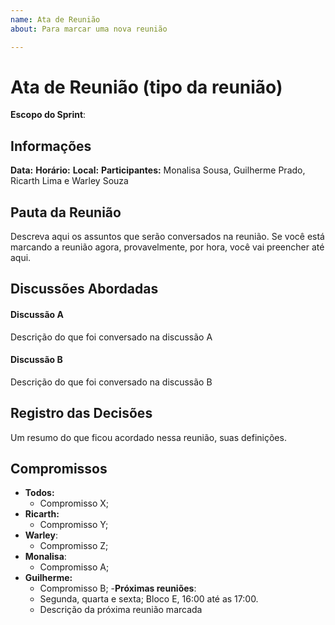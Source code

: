 ```yaml
---
name: Ata de Reunião
about: Para marcar uma nova reunião

---
```


# Ata de Reunião (tipo da reunião)
**Escopo do Sprint**:  

## Informações
**Data:** 
**Horário:** 
**Local:** 
**Participantes:** Monalisa Sousa, Guilherme Prado, Ricarth Lima e Warley Souza  

## Pauta da Reunião
Descreva aqui os assuntos que serão conversados na reunião. Se você está marcando a reunião agora, provavelmente, por hora, você vai preencher até aqui.

## Discussões Abordadas

#### Discussão A
Descrição do que foi conversado na discussão A

#### Discussão B
Descrição do que foi conversado na discussão B

## Registro das Decisões
Um resumo do que ficou acordado nessa reunião, suas definições.

## Compromissos
- **Todos:** 
  - Compromisso X;
- **Ricarth:**
  - Compromisso Y;
- **Warley**:
  - Compromisso Z;
- **Monalisa**:
  - Compromisso A;
- **Guilherme:**
  - Compromisso B;
-**Próximas reuniões**:
  - Segunda, quarta e sexta; Bloco E, 16:00 até as 17:00.
  - Descrição da próxima reunião marcada
